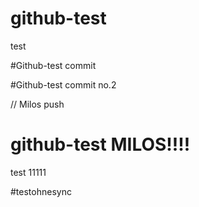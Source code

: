 # github-test
test


#Github-test commit


#Github-test commit no.2



// Milos push

# github-test MILOS!!!!
test 11111

#testohnesync